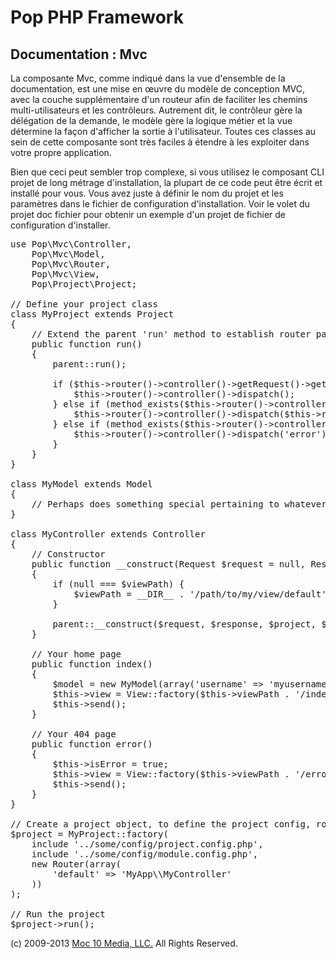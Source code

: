 Pop PHP Framework
=================

Documentation : Mvc
-------------------

La composante Mvc, comme indiqué dans la vue d'ensemble de la documentation, est une mise en œuvre du modèle de conception MVC, avec la couche supplémentaire d'un routeur afin de faciliter les chemins multi-utilisateurs et les contrôleurs. Autrement dit, le contrôleur gère la délégation de la demande, le modèle gère la logique métier et la vue détermine la façon d'afficher la sortie à l'utilisateur. Toutes ces classes au sein de cette composante sont très faciles à étendre à les exploiter dans votre propre application.

Bien que ceci peut sembler trop complexe, si vous utilisez le composant CLI projet de long métrage d'installation, la plupart de ce code peut être écrit et installé pour vous. Vous avez juste à définir le nom du projet et les paramètres dans le fichier de configuration d'installation. Voir le volet du projet doc fichier pour obtenir un exemple d'un projet de fichier de configuration d'installer.

<pre>
use Pop\Mvc\Controller,
    Pop\Mvc\Model,
    Pop\Mvc\Router,
    Pop\Mvc\View,
    Pop\Project\Project;

// Define your project class
class MyProject extends Project
{
    // Extend the parent 'run' method to establish router paths
    public function run()
    {
        parent::run();

        if ($this->router()->controller()->getRequest()->getRequestUri() == '/') {
            $this->router()->controller()->dispatch();
        } else if (method_exists($this->router()->controller(), $this->router()->getAction())) {
            $this->router()->controller()->dispatch($this->router()->getAction());
        } else if (method_exists($this->router()->controller(), 'error')) {
            $this->router()->controller()->dispatch('error');
        }
    }
}

class MyModel extends Model
{
    // Perhaps does something special pertaining to whatever data you are manipulating
}

class MyController extends Controller
{
    // Constructor
    public function __construct(Request $request = null, Response $response = null, Project $project = null, $viewPath = null)
    {
        if (null === $viewPath) {
            $viewPath = __DIR__ . '/path/to/my/view/default';
        }

        parent::__construct($request, $response, $project, $viewPath);
    }

    // Your home page
    public function index()
    {
        $model = new MyModel(array('username' => 'myusername');
        $this->view = View::factory($this->viewPath . '/index.phtml', $model);
        $this->send();
    }

    // Your 404 page
    public function error()
    {
        $this->isError = true;
        $this->view = View::factory($this->viewPath . '/error.phtml');
        $this->send();
    }
}

// Create a project object, to define the project config, router and controller(s)
$project = MyProject::factory(
    include '../some/config/project.config.php',
    include '../some/config/module.config.php',
    new Router(array(
        'default' => 'MyApp\\MyController'
    ))
);

// Run the project
$project->run();
</pre>

(c) 2009-2013 [Moc 10 Media, LLC.](http://www.moc10media.com) All Rights Reserved.
